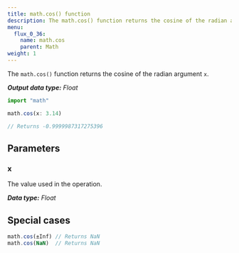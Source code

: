 ```yaml
---
title: math.cos() function
description: The math.cos() function returns the cosine of the radian argument `x`.
menu:
  flux_0_36:
    name: math.cos
    parent: Math
weight: 1
---
```


The `math.cos()` function returns the cosine of the radian argument `x`.

_**Output data type:** Float_

```js
import "math"

math.cos(x: 3.14)

// Returns -0.9999987317275396
```

## Parameters

### x
The value used in the operation.

_**Data type:** Float_

## Special cases
```js
math.cos(±Inf) // Returns NaN
math.cos(NaN)  // Returns NaN
```
